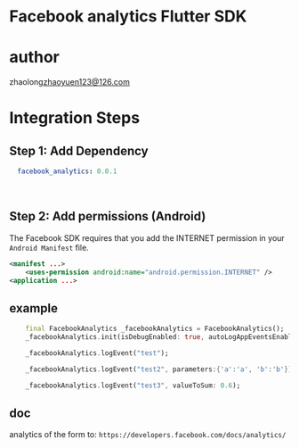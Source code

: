 # Facebook analytics Flutter SDK 

# author

zhaolong<zhaoyuen123@126.com>

# Integration Steps

## Step 1: Add Dependency


```yaml
  facebook_analytics: 0.0.1
```

<br/>

## Step 2: Add permissions (Android)

The Facebook SDK requires that you add the INTERNET permission in your `Android Manifest` file.

```xml
<manifest ...>
    <uses-permission android:name="android.permission.INTERNET" />
<application ...>
```

## example

```dart
    final FacebookAnalytics _facebookAnalytics = FacebookAnalytics();
    _facebookAnalytics.init(isDebugEnabled: true, autoLogAppEventsEnabled: true);

    _facebookAnalytics.logEvent("test");

    _facebookAnalytics.logEvent("test2", parameters:{'a':'a', 'b':'b'});

    _facebookAnalytics.logEvent("test3", valueToSum: 0.6);
``` 
## doc
  analytics of the form to:
    `https://developers.facebook.com/docs/analytics/`